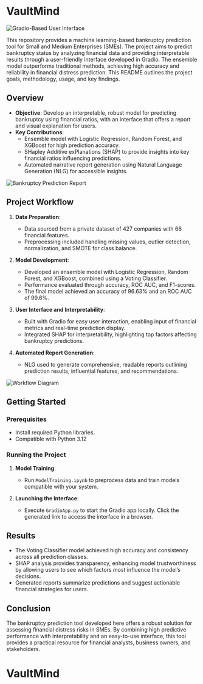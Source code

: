 # VaultMind

![Gradio-Based User Interface](https://github.com/user-attachments/assets/4bd3b766-7041-499b-87c8-fefcaa3dfd20)

This repository provides a machine learning-based bankruptcy prediction tool for Small and Medium Enterprises (SMEs). The project aims to predict bankruptcy status by analyzing financial data and providing interpretable results through a user-friendly interface developed in Gradio. The ensemble model outperforms traditional methods, achieving high accuracy and reliability in financial distress prediction. This README outlines the project goals, methodology, usage, and key findings.

## Overview

- **Objective**: Develop an interpretable, robust model for predicting bankruptcy using financial ratios, with an interface that offers a report and visual explanation for users.
- **Key Contributions**:
  - Ensemble model with Logistic Regression, Random Forest, and XGBoost for high prediction accuracy.
  - SHapley Additive exPlanations (SHAP) to provide insights into key financial ratios influencing predictions.
  - Automated narrative report generation using Natural Language Generation (NLG) for accessible insights.
  
![Bankruptcy Prediction Report](https://github.com/user-attachments/assets/6f0a4eb8-c020-482d-94b6-c0b1ea5908cb)

## Project Workflow

1. **Data Preparation**:
   - Data sourced from a private dataset of 427 companies with 66 financial features.
   - Preprocessing included handling missing values, outlier detection, normalization, and SMOTE for class balance.

2. **Model Development**:
   - Developed an ensemble model with Logistic Regression, Random Forest, and XGBoost, combined using a Voting Classifier.
   - Performance evaluated through accuracy, ROC AUC, and F1-scores.
   - The final model achieved an accuracy of 96.63% and an ROC AUC of 99.6%.

3. **User Interface and Interpretability**:
   - Built with Gradio for easy user interaction, enabling input of financial metrics and real-time prediction display.
   - Integrated SHAP for interpretability, highlighting top factors affecting bankruptcy predictions.

4. **Automated Report Generation**:
   - NLG used to generate comprehensive, readable reports outlining prediction results, influential features, and recommendations.

![Workflow Diagram](https://github.com/user-attachments/assets/159e6ccb-d02b-4dd5-a853-2e32072f27c8)

## Getting Started

### Prerequisites

- Install required Python libraries.
- Compatible with Python 3.12

### Running the Project

1. **Model Training**:
   - Run `ModelTraining.ipynb` to preprocess data and train models compatible with your system.
   
2. **Launching the Interface**:
   - Execute `GradioApp.py` to start the Gradio app locally. Click the generated link to access the interface in a browser.

## Results

- The Voting Classifier model achieved high accuracy and consistency across all prediction classes.
- SHAP analysis provides transparency, enhancing model trustworthiness by allowing users to see which factors most influence the model’s decisions.
- Generated reports summarize predictions and suggest actionable financial strategies for users.

## Conclusion

The bankruptcy prediction tool developed here offers a robust solution for assessing financial distress risks in SMEs. By combining high predictive performance with interpretability and an easy-to-use interface, this tool provides a practical resource for financial analysts, business owners, and stakeholders.
# VaultMind
